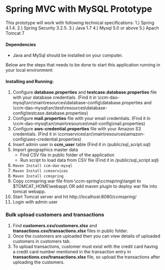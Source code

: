 # Spring MVC with MySQL Prototype

This prototype will work with following technical specifications:
1.) Spring 4.1.4.
2.) Spring Security 3.2.5.
3.) Java 1.7
4.) Mysql 5.0 or above
5.) Apach Tomcat 7

#### Dependencies

* Java and MySql should be installed on your computer.

Below are the steps that needs to be done to start this application running in your local environment:

#### Installing and Running:

1. Configure **database.properties** and **testcase.database.properties** file with your database credentials. (Find it in \ccm-dao-mysql\src\main\resources\database-config\database.properties and  \ccm-dao-mysql\src\test\resources\database-config\testcase.database.properties)
2. Configure **mail.properties** file with your email credentials. (Find it in \ccm-dao-mysql\src\main\resources\mail-config\mail.properties)
3. Configure **aws-credential.properties** file with your Amazon S3 credentials. (Find it in \ccmservices\src\main\resources\amazon-config\aws-credential.properties)
4. Insert admin user in **ccm_user** table (Find it in /public/sql_script.sql)
5. Import geographics master data
	* Find CSV file in public folder of the application
	* Run script to load data from CSV file (Find it in /public/sql_script.sql)
6. ```Maven Install ccm-dao-mysql```
7. ```Maven Install ccmservices```
8. ```Maven Install ccmspring```
9. Copy ccmspring.war file from \ccm-spring\ccmspring\target to $TOMCAT_HOME\webapp\ OR add maven plugin to deploy war file into tomcat webapp.
10. Start Tomcat server and hit http://localhost:8080/ccmspring/
11. Login with admin user

### Bulk upload customers and transactions
1. Find **customers.csv/customers.xlsx** and **transactions.csv/transactions.xlsx** files in public folder.
2. Once the customers are uploaded then you can view details of uploaded customers in customers tab.
3. To upload transactions, customer must exist with the credit card having a credit card number mentioned in the transaction entry in **transactions.csv/transactions.xlsx** file, so upload the transactions after uploading the customers.
